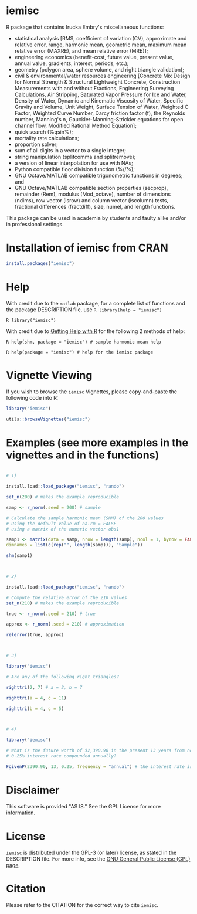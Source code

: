 # iemisc

R package that contains Irucka Embry's miscellaneous functions:

* statistical analysis [RMS, coefficient of variation (CV), approximate and relative error, range, harmonic mean, geometric mean, maximum mean relative error (MAXRE), and mean relative error (MRE)];
* engineering economics (benefit-cost, future value, present value, annual value, gradients, interest, periods, etc.);
* geometry (polygon area, sphere volume, and right triangle validation);
* civil & environmental/water resources engineering [Concrete Mix Design for Normal Strength & Structural Lightweight Concrete, Construction Measurements with and without Fractions, Engineering Surveying Calculations, Air Stripping, Saturated Vapor Pressure for Ice and Water, Density of Water, Dynamic and Kinematic Viscosity of Water, Specific Gravity and Volume, Unit Weight, Surface Tension of Water, Weighted C Factor, Weighted Curve Number, Darcy friction factor (f), the Reynolds number, Manning's n, Gauckler-Manning-Strickler equations for open channel flow, Modified Rational Method Equation];
* quick search (%qsin%);
* mortality rate calculations;
* proportion solver;
* sum of all digits in a vector to a single integer;
* string manipulation (splitcomma and splitremove);
* a version of linear interpolation for use with NAs;
* Python compatible floor division function (%//%);
* GNU Octave/MATLAB compatible trigonometric functions in degrees; and
* GNU Octave/MATLAB compatible section properties (secprop), remainder (Rem), modulus (Mod_octave), number of dimensions (ndims), row vector (isrow) and column vector (iscolumn) tests, fractional differences (fractdiff), size, numel, and length functions.

This package can be used in academia by students and faulty alike and/or in professional settings.



# Installation of iemisc from CRAN

```R
install.packages("iemisc")
```


# Help

With credit due to the `matlab` package, for a complete list of functions and the package DESCRIPTION file, use `R library(help = "iemisc")`

`R library("iemisc")`

With credit due to [Getting Help with R](https://www.r-project.org/help.html) for the following 2 methods of help:

`R help(shm, package = "iemisc") # sample harmonic mean help`

`R help(package = "iemisc") # help for the iemisc package`


# Vignette Viewing

If you wish to browse the `iemisc` Vignettes, please copy-and-paste the following code into R:

```R
library("iemisc")

utils::browseVignettes("iemisc")
```


# Examples (see more examples in the vignettes and in the functions)

```R

# 1)

install.load::load_package("iemisc", "rando")

set_n(200) # makes the example reproducible

samp <- r_norm(.seed = 200) # sample

# Calculate the sample harmonic mean (SHM) of the 200 values
# Using the default value of na.rm = FALSE
# using a matrix of the numeric vector obs1

samp1 <- matrix(data = samp, nrow = length(samp), ncol = 1, byrow = FALSE,
dimnames = list(c(rep("", length(samp))), "Sample"))

shm(samp1)



# 2)

install.load::load_package("iemisc", "rando")

# Compute the relative error of the 210 values
set_n(210) # makes the example reproducible

true <- r_norm(.seed = 210) # true

approx <- r_norm(.seed = 210) # approximation

relerror(true, approx)



# 3)

library("iemisc")

# Are any of the following right triangles?

righttri(2, 7) # a = 2, b = 7

righttri(a = 4, c = 11)

righttri(b = 4, c = 5)



# 4)

library("iemisc")

# What is the future worth of $2,390.90 in the present 13 years from now with a
# 0.25% interest rate compounded annually?

FgivenP(2390.90, 13, 0.25, frequency = "annual") # the interest rate is 0.25%
```


# Disclaimer

This software is provided "AS IS." See the GPL License for more information.


# License

`iemisc` is distributed under the GPL-3 (or later) license, as stated in the DESCRIPTION file. For more info, see the [GNU General Public License (GPL) page](https://www.gnu.org/licenses/gpl-3.0.html).


# Citation

Please refer to the CITATION for the correct way to cite `iemisc`.
